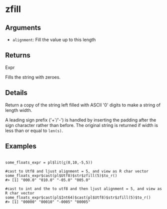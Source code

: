 # zfill

## Arguments

- `alignment`: Fill the value up to this length

## Returns

Expr

Fills the string with zeroes.

## Details

Return a copy of the string left filled with ASCII '0' digits to make a string of length width.

A leading sign prefix ('+'/'-') is handled by inserting the padding after the sign character rather than before. The original string is returned if width is less than or equal to `len(s)`.

## Examples

<pre class='r-example'> <code> <span class='r-in'><span></span></span>
<span class='r-in'><span><span class='va'>some_floats_expr</span> <span class='op'>=</span> <span class='va'>pl</span><span class='op'>$</span><span class='fu'>lit</span><span class='op'>(</span><span class='fu'><a href='https://rdrr.io/r/base/c.html'>c</a></span><span class='op'>(</span><span class='fl'>0</span>,<span class='fl'>10</span>,<span class='op'>-</span><span class='fl'>5</span>,<span class='fl'>5</span><span class='op'>)</span><span class='op'>)</span></span></span>
<span class='r-in'><span></span></span>
<span class='r-in'><span><span class='co'>#cast to Utf8 and ljust alignment = 5, and view as R char vector</span></span></span>
<span class='r-in'><span><span class='va'>some_floats_expr</span><span class='op'>$</span><span class='fu'>cast</span><span class='op'>(</span><span class='va'>pl</span><span class='op'>$</span><span class='va'>Utf8</span><span class='op'>)</span><span class='op'>$</span><span class='va'>str</span><span class='op'>$</span><span class='fu'>zfill</span><span class='op'>(</span><span class='fl'>5</span><span class='op'>)</span><span class='op'>$</span><span class='fu'>to_r</span><span class='op'>(</span><span class='op'>)</span></span></span>
<span class='r-out co'><span class='r-pr'>#&gt;</span> [1] "000.0" "010.0" "-05.0" "005.0"</span>
<span class='r-in'><span></span></span>
<span class='r-in'><span><span class='co'>#cast to int and the to utf8 and then ljust alignment = 5, and view as R char vector</span></span></span>
<span class='r-in'><span><span class='va'>some_floats_expr</span><span class='op'>$</span><span class='fu'>cast</span><span class='op'>(</span><span class='va'>pl</span><span class='op'>$</span><span class='va'>Int64</span><span class='op'>)</span><span class='op'>$</span><span class='fu'>cast</span><span class='op'>(</span><span class='va'>pl</span><span class='op'>$</span><span class='va'>Utf8</span><span class='op'>)</span><span class='op'>$</span><span class='va'>str</span><span class='op'>$</span><span class='fu'>zfill</span><span class='op'>(</span><span class='fl'>5</span><span class='op'>)</span><span class='op'>$</span><span class='fu'>to_r</span><span class='op'>(</span><span class='op'>)</span></span></span>
<span class='r-out co'><span class='r-pr'>#&gt;</span> [1] "00000" "00010" "-0005" "00005"</span>
 </code></pre>